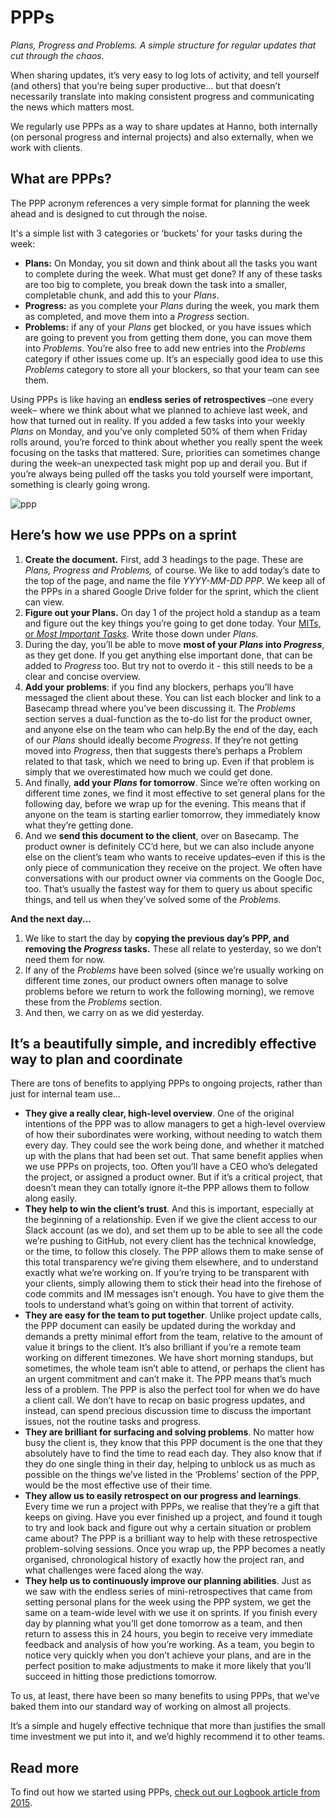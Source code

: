 # PPPs

_Plans, Progress and Problems. A simple structure for regular updates that cut through the chaos._

When sharing updates, it’s very easy to log lots of activity, and tell yourself (and others) that you’re being super productive… but that doesn’t necessarily translate into making consistent progress and communicating the news which matters most.

We regularly use PPPs as a way to share updates at Hanno, both internally (on personal progress and internal projects) and also externally, when we work with clients.

## What are PPPs?

The PPP acronym references a very simple format for planning the week ahead and is designed to cut through the noise.

It's a simple list with 3 categories or ‘buckets’ for your tasks during the week:

* __Plans:__ On Monday, you sit down and think about all the tasks you want to complete during the week. What must get done? If any of these tasks are too big to complete, you break down the task into a smaller, completable chunk, and add this to your _Plans_.
* __Progress:__ as you complete your _Plans_ during the week, you mark them as completed, and move them into a _Progress_ section.
* __Problems:__ if any of your _Plans_ get blocked, or you have issues which are going to prevent you from getting them done, you can move them into _Problems_. You’re also free to add new entries into the _Problems_ category if other issues come up. It’s an especially good idea to use this _Problems_ category to store all your blockers, so that your team can see them.

Using PPPs is like having an __endless series of retrospectives__ –one every week– where we think about what we planned to achieve last week, and how that turned out in reality. If you added a few tasks into your weekly _Plans_ on Monday, and you’ve only completed 50% of them when Friday rolls around, you’re forced to think about whether you really spent the week focusing on the tasks that mattered. Sure, priorities can sometimes change during the week–an unexpected task might pop up and derail you. But if you’re always being pulled off the tasks you told yourself were important, something is clearly going wrong.

![ppp](https://www.datocms-assets.com/1058/1496758183-ppp.png?w=1000&fit=max)


## Here’s how we use PPPs on a sprint

1. __Create the document.__ First, add 3 headings to the page. These are _Plans, Progress and Problems,_ of course. We like to add today’s date to the top of the page, and name the file _YYYY-MM-DD PPP_. We keep all of the PPPs in a shared Google Drive folder for the sprint, which the client can view.
2. __Figure out your Plans.__ On day 1 of the project hold a standup as a team and figure out the key things you’re going to get done today. Your [MITs, or _Most Important Tasks_](http://zenhabits.net/purpose-your-day-most-important-task/). Write those down under _Plans_.
3. During the day, you’ll be able to move __most of your *Plans* into *Progress*__, as they get done. If you get anything else important done, that can be added to _Progress_ too. But try not to overdo it - this still needs to be a clear and concise overview.
4. __Add your problems__: if you find any blockers, perhaps you’ll have messaged the client about these. You can list each blocker and link to a Basecamp thread where you’ve been discussing it. The _Problems_ section serves a dual-function as the to-do list for the product owner, and anyone else on the team who can help.By the end of the day, each of our _Plans_ should ideally become _Progress_. If they’re not getting moved into _Progress_, then that suggests there’s perhaps a Problem related to that task, which we need to bring up. Even if that problem is simply that we overestimated how much we could get done.
5. And finally, __add your _Plans_ for tomorrow__. Since we’re often working on different time zones, we find it most effective to set general plans for the following day, before we wrap up for the evening. This means that if anyone on the team is starting earlier tomorrow, they immediately know what they’re getting done.
6. And we __send this document to the client__, over on Basecamp. The product owner is definitely CC’d here, but we can also include anyone else on the client’s team who wants to receive updates–even if this is the only piece of communication they receive on the project. We often have conversations with our product owner via comments on the Google Doc, too. That’s usually the fastest way for them to query us about specific things, and tell us when they’ve solved some of the _Problems_.

__And the next day...__

1. We like to start the day by __copying the previous day’s PPP, and removing the *Progress* tasks.__ These all relate to yesterday, so we don’t need them for now.
2. If any of the _Problems_ have been solved (since we’re usually working on different time zones, our product owners often manage to solve problems before we return to work the following morning), we remove these from the _Problems_ section.
3. And then, we carry on as we did yesterday.

## It’s a beautifully simple, and incredibly effective way to plan and coordinate

There are tons of benefits to applying PPPs to ongoing projects, rather than just for internal team use...

* __They give a really clear, high-level overview__. One of the original intentions of the PPP was to allow managers to get a high-level overview of how their subordinates were working, without needing to watch them every day. They could see the work being done, and whether it matched up with the plans that had been set out. That same benefit applies when we use PPPs on projects, too. Often you’ll have a CEO who’s delegated the project, or assigned a product owner. But if it’s a critical project, that doesn’t mean they can totally ignore it–the PPP allows them to follow along easily.
* __They help to win the client’s trust__. And this is important, especially at the beginning of a relationship. Even if we give the client access to our Slack account (as we do), and set them up to be able to see all the code we’re pushing to GitHub, not every client has the technical knowledge, or the time, to follow this closely. The PPP allows them to make sense of this total transparency we’re giving them elsewhere, and to understand exactly what we’re working on. If you’re trying to be transparent with your clients, simply allowing them to stick their head into the firehose of code commits and IM messages isn’t enough. You have to give them the tools to understand what’s going on within that torrent of activity.
* __They are easy for the team to put together__. Unlike project update calls, the PPP document can easily be updated during the workday and demands a pretty minimal effort from the team, relative to the amount of value it brings to the client. It’s also brilliant if you’re a remote team working on different timezones. We have short morning standups, but sometimes, the whole team isn’t able to attend, or perhaps the client has an urgent commitment and can’t make it. The PPP means that’s much less of a problem. The PPP is also the perfect tool for when we do have a client call. We don’t have to recap on basic progress updates, and instead, can spend precious discussion time to discuss the important issues, not the routine tasks and progress.
* __They are brilliant for surfacing and solving problems__. No matter how busy the client is, they know that this PPP document is the one that they absolutely have to find the time to read each day. They also know that if they do one single thing in their day, helping to unblock us as much as possible on the things we’ve listed in the ‘Problems’ section of the PPP, would be the most effective use of their time.
* __They allow us to easily retrospect on our progress and learnings__. Every time we run a project with PPPs, we realise that they’re a gift that keeps on giving. Have you ever finished up a project, and found it tough to try and look back and figure out why a certain situation or problem came about? The PPP is a brilliant way to help with these retrospective problem-solving sessions. Once you wrap up, the PPP becomes a neatly organised, chronological history of exactly how the project ran, and what challenges were faced along the way.
* __They help us to continuously improve our planning abilities__. Just as we saw with the endless series of mini-retrospectives that came from setting personal plans for the week using the PPP system, we get the same on a team-wide level with we use it on sprints. If you finish every day by planning what you’ll get done tomorrow as a team, and then return to assess this in 24 hours, you begin to receive very immediate feedback and analysis of how you’re working. As a team, you begin to notice very quickly when you don’t achieve your plans, and are in the perfect position to make adjustments to make it more likely that you’ll succeed in hitting those predictions tomorrow.

To us, at least, there have been so many benefits to using PPPs, that we’ve baked them into our standard way of working on almost all projects.

It’s a simple and hugely effective technique that more than justifies the small time investment we put into it, and we’d highly recommend it to other teams.

## Read more

To find out how we started using PPPs, [check out our Logbook article from 2015](https://logbook.hanno.co/ppp-plans-progress-problems/).
